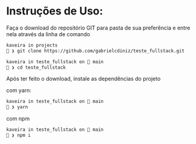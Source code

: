 # Instruções de Uso:

Faça o download do repositório GIT para pasta de sua preferência e entre nela através da linha de comando

```sh
kaveira in projects
🎃 ❯ git clone https://github.com/gabrielcdiniz/teste_fullstack.git

kaveira in teste_fullstack on  main
🎃 ❯ cd teste_fullstack
```

Após ter feito o download, instale as dependências do projeto

com yarn:
```sh
kaveira in teste_fullstack on  main
🎃 ❯ yarn
```

com npm
```sh
kaveira in teste_fullstack on  main
🎃 ❯ npm i
```

<!-- # Vaga de desenvolvedor fullstack

Efetue um fork deste projeto para então iniciar o desenvolvimento. Após a conclusão do teste, você deverá efetuar um pull-request para este repositório e enviar um e-mail para brunoc@suamusica.com.br, confirmando a entrega.

# Sobre o teste

Crie um SPA que deverá consumir a [PokeAPI](https://pokeapi.co/) usando [NextJS](https://nextjs.org/).

#### O web app deverá permitir:

- Busca por pokemons (Nome, tipo, habilidade);
- Listar pokemons (com seus respectivos thumbnails);
- Permitir a visualização detalhada de cada pokemon;
- Permitir criar uma lista de pokemons favoritos e adicionar/remover pokemons a esta lista. (Não é necessário salvar no banco de dados);

#### O que iremos avaliar?

- Documentação (Explique para nós como utilizar o seu projeto);
- Boas práticas de desenvolvimento;
- Cleancode;
- Controle correto de [rotas](https://nextjs.org/docs/routing/introduction) da aplicação;
- Estrutura HTML, Componentes, Responsividade;
- Utilização de [SCSS](https://sass-lang.com/);
- [React Hooks](https://pt-br.reactjs.org/docs/hooks-intro.html), [Context API](https://pt-br.reactjs.org/docs/context.html);

#### É um diferencial, se você adicionar ao seu projeto:

- Deploy, utilizando [Serverless Framework](https://www.serverless.com/).
- Testes, utilizando [playwright](https://playwright.dev/) ou [Cypress](https://www.cypress.io/). -->

